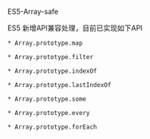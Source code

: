 
ES5-Array-safe

ES5 新增API兼容处理，目前已实现如下API

	* Array.prototype.map
	
	* Array.prototype.filter
	
	* Array.prototype.indexOf
	
	* Array.prototype.lastIndexOf
	
	* Array.prototype.some
	
	* Array.prototype.every
	
	* Array.prototype.forEach